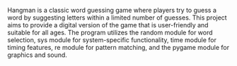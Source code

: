
Hangman is a classic word guessing game where players try to guess a word by suggesting letters within a limited number of guesses. This project aims to provide a digital version of the game that is user-friendly and suitable for all ages. The program utilizes the random module for word selection, sys module for system-specific functionality, time module for timing features, re module for pattern matching, and the pygame module for graphics and sound.

